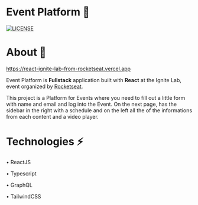 # Event Platform 🎉

[![LICENSE](https://img.shields.io/npm/l/react)](https://github.com/EwertonSolitto/Event-Platform/blob/main/LICENSE)

# About 📝

https://react-ignite-lab-from-rocketseat.vercel.app

Event Platform is **Fullstack** application built with **React** at the Ignite Lab, event organized by [Rocketseat](https://app.rocketseat.com.br).

This project is a Platform for Events where you need to fill out a little form with name and email and log into the Event. On the next page, has the sidebar in the right with a schedule and on the left all the of the informations from each content and a video player.

# Technologies ⚡

• ReactJS

• Typescript

• GraphQL

• TailwindCSS

